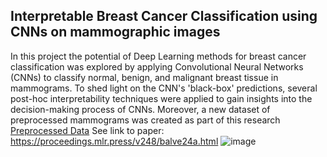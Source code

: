 ## Interpretable Breast Cancer Classification using CNNs on mammographic images

In this project the potential of Deep Learning methods for breast cancer classification was explored by applying Convolutional Neural Networks (CNNs) to classify normal, benign, and malignant breast tissue in mammograms. To shed light on the CNN's 'black-box' predictions, several post-hoc interpretability techniques were applied to gain insights into the decision-making process of CNNs. Moreover, a new dataset of preprocessed mammograms was created as part of this research [Preprocessed Data](https://github.com/annkristinbalve/Interpretable_Breast_Cancer_Classification/blob/main/Kaggle_Data.zip)
See link to paper: https://proceedings.mlr.press/v248/balve24a.html
![image](https://github.com/user-attachments/assets/fd87da73-c6f1-4175-ba31-b02609e21a80)
